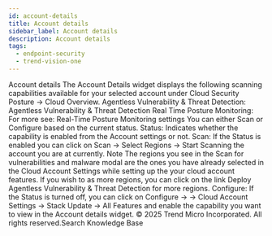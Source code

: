 ```yaml
---
id: account-details
title: Account details
sidebar_label: Account details
description: Account details
tags:
  - endpoint-security
  - trend-vision-one
---
```


 Account details The Account Details widget displays the following scanning capabilities available for your selected account under Cloud Security Posture → Cloud Overview. Agentless Vulnerability & Threat Detection: Agentless Vulnerability & Threat Detection Real Time Posture Monitoring: For more see: Real-Time Posture Monitoring settings You can either Scan or Configure based on the current status. Status: Indicates whether the capability is enabled from the Account settings or not. Scan: If the Status is enabled you can click on Scan → Select Regions → Start Scanning the account you are at currently. Note The regions you see in the Scan for vulnerabilities and malware modal are the ones you have already selected in the Cloud Account Settings while setting up the your cloud account features. If you wish to as more regions, you can click on the link Deploy Agentless Vulnerability & Threat Detection for more regions. Configure: If the Status is turned off, you can click on Configure → → Cloud Account Settings → Stack Update → All Features and enable the capability you want to view in the Account details widget. © 2025 Trend Micro Incorporated. All rights reserved.Search Knowledge Base